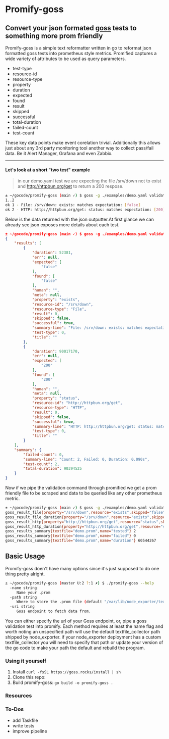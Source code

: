 # Promify-goss

## Convert your json formated [goss](https://github.com/goss-org/goss) tests to something more prom friendly

Promify-goss is a simple text reformatter written in go to reformat json formatted goss tests into prometheus style metrics. Promified captures a wide variety of attributes to be used as query parameters.

- test-type
- resource-id
- resource-type
- property
- duration
- expected
- found
- result
- skipped
- successful
- total-duration
- failed-count
- test-count

These key data points make event corelation trivial. Additionally this allows just about any 3rd party monitoring tool another way to collect pass/fail data. Be it Alert Manager, Grafana and even Zabbix.

---

#### Let's look at a short **"two test"** example

> in our demo.yaml test we are expecting the file /srv/down not to exist and http://httpbun.org/get to return a 200 respose.

```bash
± ~/gocode/promify-goss (main ✓) $ goss -g ./examples/demo.yaml validate -f tap
1..2
ok 1 - File: /srv/down: exists: matches expectation: [false]
ok 2 - HTTP: http://httpbun.org/get: status: matches expectation: [200]
```

Below is the data returned with the json outputter.At first glance we can already see json exposes more details about each test.

```json
± ~/gocode/promify-goss (main ✓) $ goss -g ./examples/demo.yaml validate -f json -o pretty
{
    "results": [
        {
            "duration": 52381,
            "err": null,
            "expected": [
                "false"
            ],
            "found": [
                "false"
            ],
            "human": "",
            "meta": null,
            "property": "exists",
            "resource-id": "/srv/down",
            "resource-type": "File",
            "result": 0,
            "skipped": false,
            "successful": true,
            "summary-line": "File: /srv/down: exists: matches expectation: [false]",
            "test-type": 0,
            "title": ""
        },
        {
            "duration": 90017170,
            "err": null,
            "expected": [
                "200"
            ],
            "found": [
                "200"
            ],
            "human": "",
            "meta": null,
            "property": "status",
            "resource-id": "http://httpbun.org/get",
            "resource-type": "HTTP",
            "result": 0,
            "skipped": false,
            "successful": true,
            "summary-line": "HTTP: http://httpbun.org/get: status: matches expectation: [200]",
            "test-type": 0,
            "title": ""
        }
    ],
    "summary": {
        "failed-count": 0,
        "summary-line": "Count: 2, Failed: 0, Duration: 0.090s",
        "test-count": 2,
        "total-duration": 90394525
    }
}
```

Now if we pipe the validation command through promified we get a prom friendly file to be scraped and data to be queried like any other prometheus metric.

```bash
± ~/gocode/promify-goss (main ✓) $ goss -g ./examples/demo.yaml validate -f json | ./promify-goss -path ./ -name demo.prom ; cat ./demo.prom
goss_result_file{property="/srv/down",resource="exists",skipped="false"} 0
goss_result_file_duration{property="/srv/down",resource="exists",skipped="false"} 45118
goss_result_http{property="http://httpbun.org/get",resource="status",skipped="false"} 0
goss_result_http_duration{property="http://httpbun.org/get",resource="status",skipped="false"} 60305759
goss_results_summary{textfile="demo.prom",name="tested"} 2
goss_results_summary{textfile="demo.prom",name="failed"} 0
goss_results_summary{textfile="demo.prom",name="duration"} 60544267
```

## Basic Usage

Promify-goss doen't have many options since it's just supposed to do one thing pretty alright.

```bash
± ~/gocode/promify-goss (master U:2 ?:1 ✗) $ ./promify-goss --help
  -name string
     Name your .prom
  -path string
     Where to store the .prom file (default "/var/lib/node_exporter/textfile_collector")
  -uri string
     Goss endpoint to fetch data from.
```

You can either specify the url of your Goss endpoint, or, pipe a goss validation test into promify. Each method requires at least the name flag and worth noting an unspecified path will use the default textfile_collector path shipped by node_exporter. if your node_exporter deployment has a custom textfile_collector you will need to specify that path or update your version of the go code to make your path the default and rebuild the program.

### Using it yourself

1. Install `curl -fsSL https://goss.rocks/install | sh`
2. Clone this repo: 
3. Build promify-goss: `go build -o promify-goss .`

### Resources

### To-Dos

- add Taskfile
- write tests
- improve pipeline
